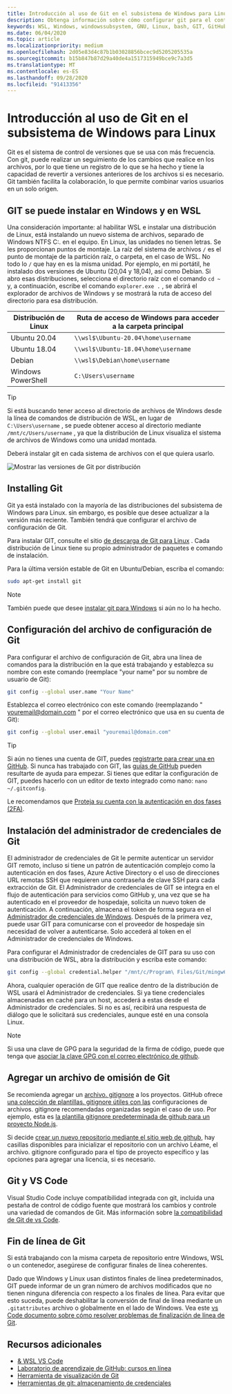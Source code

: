 ```yaml
---
title: Introducción al uso de Git en el subsistema de Windows para Linux
description: Obtenga información sobre cómo configurar git para el control de versiones en el subsistema de Windows para Linux.
keywords: WSL, Windows, windowssubsystem, GNU, Linux, bash, GIT, GitHub, control de versiones
ms.date: 06/04/2020
ms.topic: article
ms.localizationpriority: medium
ms.openlocfilehash: 2d05e83d4c87b1b03028856bcec9d5205205535a
ms.sourcegitcommit: b15b847b87d29a40de4a1517315949bce9c7a3d5
ms.translationtype: MT
ms.contentlocale: es-ES
ms.lasthandoff: 09/28/2020
ms.locfileid: "91413356"
---
```

# <a name="get-started-using-git-on-windows-subsystem-for-linux"></a>Introducción al uso de Git en el subsistema de Windows para Linux

Git es el sistema de control de versiones que se usa con más frecuencia. Con git, puede realizar un seguimiento de los cambios que realice en los archivos, por lo que tiene un registro de lo que se ha hecho y tiene la capacidad de revertir a versiones anteriores de los archivos si es necesario. Git también facilita la colaboración, lo que permite combinar varios usuarios en un solo origen.

## <a name="git-can-be-installed-on-windows-and-on-wsl"></a>GIT se puede instalar en Windows y en WSL

Una consideración importante: al habilitar WSL e instalar una distribución de Linux, está instalando un nuevo sistema de archivos, separado de Windows NTFS C:\. en el equipo. En Linux, las unidades no tienen letras. Se les proporcionan puntos de montaje. La raíz del sistema de archivos `/` es el punto de montaje de la partición raíz, o carpeta, en el caso de WSL. No todo lo `/` que hay en es la misma unidad. Por ejemplo, en mi portátil, he instalado dos versiones de Ubuntu (20,04 y 18,04), así como Debian. Si abro esas distribuciones, selecciona el directorio raíz con el comando `cd ~` y, a continuación, escribe el comando `explorer.exe .` , se abrirá el explorador de archivos de Windows y se mostrará la ruta de acceso del directorio para esa distribución.

| Distribución de Linux | Ruta de acceso de Windows para acceder a la carpeta principal |
| ----------- | ----------- |
| Ubuntu 20.04 | `\\wsl$\Ubuntu-20.04\home\username` |
| Ubuntu 18.04 | `\\wsl$\Ubuntu-18.04\home\username` |
| Debian | `\\wsl$\Debian\home\username` |
| Windows PowerShell | `C:\Users\username` |

> [!TIP]
> Si está buscando tener acceso al directorio de archivos de Windows desde la línea de comandos de distribución de WSL, en lugar de `C:\Users\username` , se puede obtener acceso al directorio mediante `/mnt/c/Users/username` , ya que la distribución de Linux visualiza el sistema de archivos de Windows como una unidad montada.

Deberá instalar git en cada sistema de archivos con el que quiera usarlo.

![Mostrar las versiones de Git por distribución](../media/git-versions.gif)

## <a name="installing-git"></a>Installing Git

Git ya está instalado con la mayoría de las distribuciones del subsistema de Windows para Linux. sin embargo, es posible que desee actualizar a la versión más reciente. También tendrá que configurar el archivo de configuración de Git.

Para instalar GIT, consulte el sitio [de descarga de Git para Linux](https://git-scm.com/download/linux) . Cada distribución de Linux tiene su propio administrador de paquetes e comando de instalación.

Para la última versión estable de Git en Ubuntu/Debian, escriba el comando:

```bash
sudo apt-get install git
```

> [!NOTE]
> También puede que desee [instalar git para Windows](https://git-scm.com/download/win) si aún no lo ha hecho.

## <a name="git-config-file-setup"></a>Configuración del archivo de configuración de Git

Para configurar el archivo de configuración de Git, abra una línea de comandos para la distribución en la que está trabajando y establezca su nombre con este comando (reemplace "your name" por su nombre de usuario de Git):

```bash
git config --global user.name "Your Name"
```

Establezca el correo electrónico con este comando (reemplazando " youremail@domain.com " por el correo electrónico que usa en su cuenta de Git):

```bash
git config --global user.email "youremail@domain.com"
```

> [!TIP]
> Si aún no tienes una cuenta de GIT, puedes [registrarte para crear una en GitHub](https://github.com/join). Si nunca has trabajado con GIT, las [guías de GitHub](https://guides.github.com/) pueden resultarte de ayuda para empezar. Si tienes que editar la configuración de GIT, puedes hacerlo con un editor de texto integrado como nano: `nano ~/.gitconfig`.

Le recomendamos que [Proteja su cuenta con la autenticación en dos fases (2FA)](https://help.github.com/en/github/authenticating-to-github/securing-your-account-with-two-factor-authentication-2fa).

## <a name="git-credential-manager-setup"></a>Instalación del administrador de credenciales de Git

El administrador de credenciales de Git le permite autenticar un servidor GIT remoto, incluso si tiene un patrón de autenticación complejo como la autenticación en dos fases, Azure Active Directory o el uso de direcciones URL remotas SSH que requieren una contraseña de clave SSH para cada extracción de Git. El Administrador de credenciales de GIT se integra en el flujo de autenticación para servicios como GitHub y, una vez que se ha autenticado en el proveedor de hospedaje, solicita un nuevo token de autenticación. A continuación, almacena el token de forma segura en el [Administrador de credenciales de Windows](https://support.microsoft.com/help/4026814/windows-accessing-credential-manager). Después de la primera vez, puede usar GIT para comunicarse con el proveedor de hospedaje sin necesidad de volver a autenticarse. Solo accederá al token en el Administrador de credenciales de Windows.

Para configurar el Administrador de credenciales de GIT para su uso con una distribución de WSL, abra la distribución y escriba este comando:

```Bash
git config --global credential.helper "/mnt/c/Program\ Files/Git/mingw64/libexec/git-core/git-credential-manager.exe"
```

Ahora, cualquier operación de GIT que realice dentro de la distribución de WSL usará el Administrador de credenciales. Si ya tiene credenciales almacenadas en caché para un host, accederá a estas desde el Administrador de credenciales. Si no es así, recibirá una respuesta de diálogo que le solicitará sus credenciales, aunque esté en una consola Linux.

> [!NOTE]
> Si usa una clave de GPG para la seguridad de la firma de código, puede que tenga que [asociar la clave GPG con el correo electrónico de github](https://help.github.com/en/github/authenticating-to-github/associating-an-email-with-your-gpg-key).

## <a name="adding-a-git-ignore-file"></a>Agregar un archivo de omisión de Git

Se recomienda agregar un [archivo. gitignore](https://help.github.com/en/articles/ignoring-files) a los proyectos. GitHub ofrece [una colección de plantillas. gitignore útiles con las](https://github.com/github/gitignore) configuraciones de archivos. gitignore recomendadas organizadas según el caso de uso. Por ejemplo, esta es [la plantilla gitignore predeterminada de github para un proyecto Node.js](https://github.com/github/gitignore/blob/master/Node.gitignore).

Si decide [crear un nuevo repositorio mediante el sitio web de github](https://help.github.com/articles/create-a-repo), hay casillas disponibles para inicializar el repositorio con un archivo Léame, el archivo. gitignore configurado para el tipo de proyecto específico y las opciones para agregar una licencia, si es necesario.

## <a name="git-and-vs-code"></a>Git y VS Code

Visual Studio Code incluye compatibilidad integrada con git, incluida una pestaña de control de código fuente que mostrará los cambios y controle una variedad de comandos de Git. Más información sobre [la compatibilidad de Git de vs Code](https://code.visualstudio.com/docs/editor/versioncontrol#_git-support).

## <a name="git-line-endings"></a>Fin de línea de Git

Si está trabajando con la misma carpeta de repositorio entre Windows, WSL o un contenedor, asegúrese de configurar finales de línea coherentes.

Dado que Windows y Linux usan distintos finales de línea predeterminados, GIT puede informar de un gran número de archivos modificados que no tienen ninguna diferencia con respecto a los finales de línea. Para evitar que esto suceda, puede deshabilitar la conversión de final de línea mediante un `.gitattributes` archivo o globalmente en el lado de Windows. Vea este [vs Code documento sobre cómo resolver problemas de finalización de línea de Git](https://code.visualstudio.com/docs/remote/troubleshooting#_resolving-git-line-ending-issues-in-containers-resulting-in-many-modified-files).

## <a name="additional-resources"></a>Recursos adicionales

* [& WSL VS Code](./wsl-vscode.md)
* [Laboratorio de aprendizaje de GitHub: cursos en línea](https://lab.github.com/)
* [Herramienta de visualización de Git](http://git-school.github.io/visualizing-git/)
* [Herramientas de git: almacenamiento de credenciales](https://git-scm.com/book/it/v2/Git-Tools-Credential-Storage)
